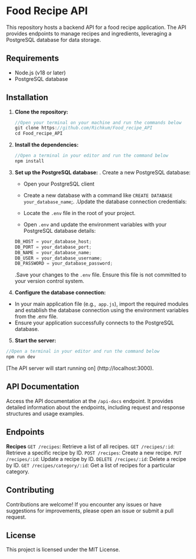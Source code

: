# Food Recipe API

This repository hosts a backend API for a food recipe application. The API provides endpoints to manage recipes and ingredients, leveraging a PostgreSQL database for data storage.

## Requirements

- Node.js (v18 or later)
- PostgreSQL database

## Installation

1. **Clone the repository:**
   ```javascript
   //Open your terminal on your machine and run the commands below
   git clone https://github.com/Richkum/Food_recipe_API
   cd Food_recipe_API
   ```
2. **Install the dependencies:**
   ```javascript
   //Open a terminal in your editor and run the command below
   npm install
   ```
3. **Set up the PostgreSQL database:**
   . Create a new PostgreSQL database:

   - Open your PostgreSQL client
   - Create a new database with a command like `CREATE DATABASE your_database_name`;.
     .Update the database connection credentials:

   - Locate the `.env` file in the root of your project.
   - Open `.env` and update the environment variables with your PostgreSQL database details:

   ```javascript
   DB_HOST = your_database_host;
   DB_PORT = your_database_port;
   DB_NAME = your_database_name;
   DB_USER = your_database_username;
   DB_PASSWORD = your_database_password;
   ```

   .Save your changes to the `.env` file.
   Ensure this file is not committed to your version control system.

4. **Configure the database connection:**

- In your main application file (e.g.,` app.js`), import the required modules and establish the database connection using the environment variables from the .env file.
- Ensure your application successfully connects to the PostgreSQL database.

5. **Start the server:**

```javascript
//Open a terminal in your editor and run the command below
npm run dev
```

[The API server will start running on] (http://localhost:3000).

## API Documentation

Access the API documentation at the `/api-docs` endpoint. It provides detailed information about the endpoints, including request and response structures and usage examples.

## Endpoints

**Recipes**
`GET /recipes`: Retrieve a list of all recipes.
`GET /recipes/:id`: Retrieve a specific recipe by ID.
`POST /recipes`: Create a new recipe.
`PUT /recipes/:id`: Update a recipe by ID.
`DELETE /recipes/:id`: Delete a recipe by ID.
`GET /recipes/category/:id`: Get a list of recipes for a particular category.

## Contributing

Contributions are welcome! If you encounter any issues or have suggestions for improvements, please open an issue or submit a pull request.

## License

This project is licensed under the MIT License.
